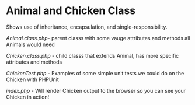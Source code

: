 
# Animal and Chicken Class

Shows use of inheritance, encapsulation, and single-responsibility.

*Animal.class.php*- parent classs with some vauge attributes and methods all Animals would need

*Chicken.class.php* - child classs that extends Animal, has more specific attributes and methods

*ChickenTest.php* - Examples of some simple unit tests we could do on the Chicken with PHPUnit

*index.php* - Will render Chicken output to the browser so you can see your Chicken in action!



